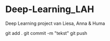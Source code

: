 # Deep-Learning_LAH
Deep Learning project van Liesa, Anna &amp; Huma

git add .
git commit -m "tekst"
git push
